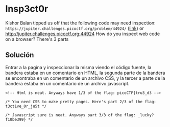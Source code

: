 # Insp3ct0r
Kishor Balan tipped us off that the following code may need inspection: `https://jupiter.challenges.picoctf.org/problem/44924/` ([link](https://jupiter.challenges.picoctf.org/problem/44924/)) or http://jupiter.challenges.picoctf.org:44924
How do you inspect web code on a browser?
There's 3 parts
## Solución
Entrar a la pagina y inspeccionar la misma viendo el código fuente, la bandera estaba en un comentario en HTML, la segunda parte de la bandera se encontraba en un comentario de un archivo CSS, y la tercer a parte de la bandera estaba en un comentario de un archivo javascript.
```
<!-- Html is neat. Anyways have 1/3 of the flag: picoCTF{tru3_d3 -->

/* You need CSS to make pretty pages. Here's part 2/3 of the flag: t3ct1ve_0r_ju5t */

/* Javascript sure is neat. Anyways part 3/3 of the flag: _lucky?f10be399} */
```


